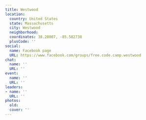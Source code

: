 ```yaml
---
title: Westwood
location:
  country: United States
  state: Massachusetts
  city: Westwood
  neighborhood: 
  coordinates: 38.28007, -85.582738
  plusCode: ''
social:
  name: Facebook page
  URL: https://www.facebook.com/groups/free.code.camp.westwood
chat:
  name: ''
  URL: ''
event:
  name: ''
  URL: ''
leaders:
- name: ''
  URL: ''
photos:
  old: 
  cover: ''
---
```

